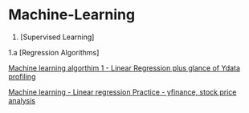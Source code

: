 # Machine-Learning

1. [Supervised Learning]
   
 1.a [Regression Algorithms]

[Machine learning algorthim 1 - Linear Regression plus glance of Ydata profiling](https://github.com/NIRAJANRIJAL1/Machine-Learning/blob/main/Machine%20Learning%20algorithm%201%20-%20Linear%20Regression%20%20.pdf)<br />  

[Machine learning - Linear regression Practice - yfinance, stock price analysis](https://github.com/NIRAJANRIJAL1/Machine-Learning/blob/main/Linear%20regression%20algorithm%20Practice%20-%20Stock%20Market%20Performance%20Analysis.pdf)<br /> 
